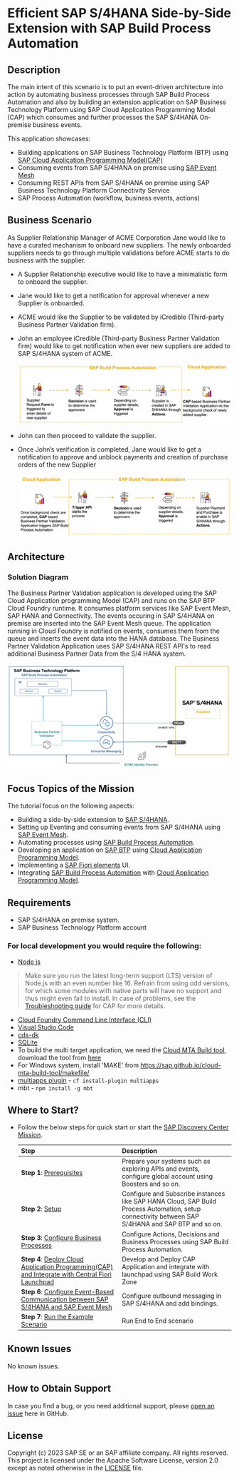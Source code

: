 # Efficient SAP S/4HANA Side-by-Side Extension with SAP Build Process Automation

## Description
The main intent of this scenario is to put an event-driven architecture into action by automating business processes through SAP Build Process Automation and also by building an extension application on SAP Business Technology Platform using SAP Cloud Application Programming Model (CAP) which consumes and further processes the SAP S/4HANA On-premise business events.

This application showcases:

- Building applications on SAP Business Technology Platform (BTP) using [SAP Cloud Application Programming Model(CAP)](https://cap.cloud.sap/docs/)
- Consuming events from SAP S/4HANA on premise using [SAP Event Mesh](https://help.sap.com/viewer/bf82e6b26456494cbdd197057c09979f/Cloud/en-US/df532e8735eb4322b00bfc7e42f84e8d.html)
- Consuming REST APIs from SAP S/4HANA on premise using SAP Business Technology Platform Connectivity Service
- SAP Process Automation (workflow, business events, actions)

## Business Scenario

As Supplier Relationship Manager of ACME Corporation Jane would like to have a curated mechanism to onboard new suppliers. The newly onboarded suppliers needs to go through multiple validations before ACME starts to do business with the supplier.

- A Supplier Relationship executive would like to have a minimalistic form to onboard the supplier.
- Jane would like to get a notification for approval whenever a new Supplier is onboarded.
- ACME would like the Supplier to be validated by iCredible (Third-party Business Partner Validation firm).
- John an employee iCredible (Third-party Business Partner Validation firm) would like to get notification when ever new suppliers are added to SAP S/4HANA  system of ACME. 

    ![Business Flow](./documentation/images/spa-flow-1.png)

- John can then proceed to validate the supplier.
- Once John’s verification is completed, Jane would like to get a notification to approve and unblock payments and creation of purchase orders of the new Supplier

    ![Business Flow](./documentation/images/spa-flow-2.png)

## Architecture

### Solution Diagram

The Business Partner Validation application is developed using the SAP Cloud Application programming Model (CAP) and runs on the SAP BTP Cloud Foundry runtime. It consumes platform services like SAP Event Mesh, SAP HANA and Connectivity. The events occuring in SAP S/4HANA on premise are inserted into the SAP Event Mesh queue. The application running in Cloud Foundry is notified on events, consumes them from the queue and inserts the event data into the HANA database. The Business Partner Validation Application uses SAP S/4HANA REST API's to read additional Business Partner Data from the S/4 HANA system.

![solution diagram](./documentation/images/spa-architecture.png)

## Focus Topics of the Mission

The tutorial focus on the following aspects:

 * Building a side-by-side extension to [SAP S/4HANA](https://help.sap.com/docs/SAP_S4HANA_ON-PREMISE?state=DRAFT).
 * Setting up Eventing and consuming events from SAP S/4HANA using [SAP Event Mesh](https://help.sap.com/docs/SAP_EM?version=Cloud).
 * Automating processes using [SAP Build Process Automation](https://help.sap.com/docs/PROCESS_AUTOMATION?version=Cloud).
 * Developing an application on [SAP BTP](https://help.sap.com/docs/btp?version=Cloud) using [Cloud Application Programming Model](https://cap.cloud.sap/docs/).
 * Implementing a [SAP Fiori elements](https://help.sap.com/docs/SAP_FIORI_tools) UI.
 * Integrating [SAP Build Process Automation](https://help.sap.com/docs/PROCESS_AUTOMATION?version=Cloud) with [Cloud Application Programming Model](https://cap.cloud.sap/docs/).

## Requirements
* SAP S/4HANA on premise system.
* SAP Business Technology Platform account

### For local development you would require the following:
* [Node js](https://nodejs.org/en/download/)
>Make sure you run the latest long-term support (LTS) version of Node.js with an even number like 16. Refrain from using odd versions, for which some modules with native parts will have no support and thus might even fail to install. In case of problems, see the [Troubleshooting guide](https://cap.cloud.sap/docs/advanced/troubleshooting#node-version) for CAP for more details.
* [Cloud Foundry Command Line Interface (CLI)](https://github.com/cloudfoundry/cli#downloads)
* [Visual Studio Code](https://cap.cloud.sap/docs/get-started/in-vscode)
* [cds-dk](https://cap.cloud.sap/docs/get-started/)
* [SQLite ](https://sqlite.org/download.html)
* To build the multi target application, we need the [Cloud MTA Build tool](https://sap.github.io/cloud-mta-build-tool/), download the tool from [here](https://sap.github.io/cloud-mta-build-tool/download/)
* For Windows system, install 'MAKE' from https://sap.github.io/cloud-mta-build-tool/makefile/
* [multiapps plugin](https://github.com/cloudfoundry-incubator/multiapps-cli-plugin) - `cf install-plugin multiapps`  
*  mbt -  `npm install -g mbt`

## Where to Start?

* Follow the below steps for quick start or start the [SAP Discovery Center Mission](https://discovery-center.cloud.sap/missions).

    |   **Step**  |  **Description** | 
    | ----------- | ----------- | 
    | **Step 1**: [Prerequisites](./documentation/prepare/README.md) | Prepare your systems such as exploring APIs and events, configure global account using Boosters and so on.| 
    | **Step 2**: [Setup](./documentation/set-up/README.md) | Configure and Subscribe instances like SAP HANA Cloud, SAP Build Process Automation, setup connectivity between SAP S/4HANA and SAP BTP and so on. | 
    | **Step 3**: [Configure Business Processes](./documentation/develop/README.md)  | Configure Actions, Decisions and Business Processes using SAP Build Process Automation. |
    | **Step 4**: [Deploy Cloud Application Programming(CAP) and Integrate with Central Fiori Launchpad](./documentation/deploy/README.md)| Develop and Deploy CAP Application and integrate with launchpad using SAP Build Work Zone |
    | **Step 6**: [Configure Event-Based Communication between SAP S/4HANA and SAP Event Mesh](./documentation/deploy/configure-channel/README.md) | Configure outbound messaging in SAP S/4HANA and add bindings. |
    | **Step 7**: [Run the Example Scenario](./documentation/deploy/run-e2e/README.md) | Run End to End scenario |


## Known Issues

No known issues.

## How to Obtain Support

In case you find a bug, or you need additional support, please [open an issue](https://github.com/SAP-samples/s4hana-cloud-extension-process-automation/issues/new) here in GitHub.

## License
Copyright (c) 2023 SAP SE or an SAP affiliate company. All rights reserved. This project is licensed under the Apache Software License, version 2.0 except as noted otherwise in the [LICENSE](LICENSES/Apache-2.0.txt) file.


